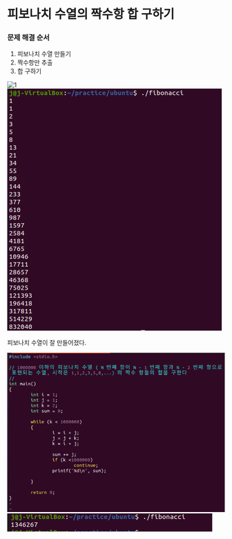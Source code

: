 # 피보나치 수열의 짝수항 합 구하기

### 문제 해결 순서

1. 피보나치 수열 만들기
2. 짝수항만 추출
3. 합 구하기

![1](./TIL/img/fibonacci_0.png)
![2](./img/fibonacci_1.png)

피보나치 수열이 잘 만들어졌다.

![3](./img/fibonacci_2.png)
![4](./img/fibonacci_3.png)
